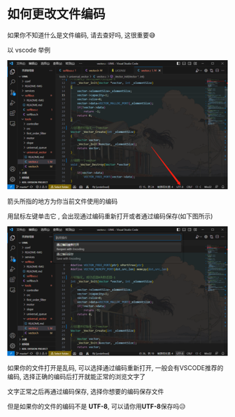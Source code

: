 # 如何更改文件编码

如果你不知道什么是文件编码, 请去查好吗, 这很重要😅

以 vscode 举例

![image-20230720132058002](md_picture/image-20230720132058002.png)

箭头所指的地方为你当前文件使用的编码

用鼠标左键单击它 , 会出现通过编码重新打开或者通过编码保存(如下图所示)

![image-20230720131203266](md_picture/image-20230720131203266.png)

如果你的文件打开是乱码, 可以选择通过编码重新打开, 一般会有VSCODE推荐的编码, 选择正确的编码后打开就能正常的浏览文字了

文字正常之后再通过编码保存, 选择你想要的编码保存文件



但是如果你的文件的编码不是 **UTF-8**, 可以请你用**UTF-8**保存吗😥

